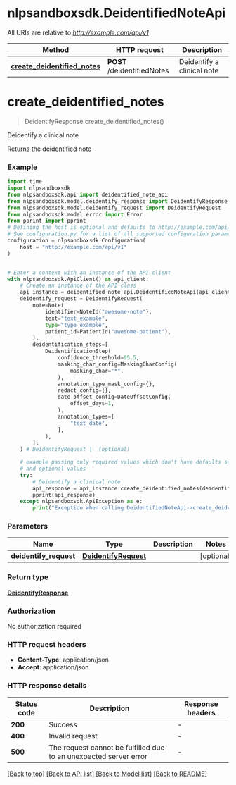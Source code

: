 # nlpsandboxsdk.DeidentifiedNoteApi

All URIs are relative to *http://example.com/api/v1*

Method | HTTP request | Description
------------- | ------------- | -------------
[**create_deidentified_notes**](DeidentifiedNoteApi.md#create_deidentified_notes) | **POST** /deidentifiedNotes | Deidentify a clinical note


# **create_deidentified_notes**
> DeidentifyResponse create_deidentified_notes()

Deidentify a clinical note

Returns the deidentified note

### Example

```python
import time
import nlpsandboxsdk
from nlpsandboxsdk.api import deidentified_note_api
from nlpsandboxsdk.model.deidentify_response import DeidentifyResponse
from nlpsandboxsdk.model.deidentify_request import DeidentifyRequest
from nlpsandboxsdk.model.error import Error
from pprint import pprint
# Defining the host is optional and defaults to http://example.com/api/v1
# See configuration.py for a list of all supported configuration parameters.
configuration = nlpsandboxsdk.Configuration(
    host = "http://example.com/api/v1"
)


# Enter a context with an instance of the API client
with nlpsandboxsdk.ApiClient() as api_client:
    # Create an instance of the API class
    api_instance = deidentified_note_api.DeidentifiedNoteApi(api_client)
    deidentify_request = DeidentifyRequest(
        note=Note(
            identifier=NoteId("awesome-note"),
            text="text_example",
            type="type_example",
            patient_id=PatientId("awesome-patient"),
        ),
        deidentification_steps=[
            DeidentificationStep(
                confidence_threshold=95.5,
                masking_char_config=MaskingCharConfig(
                    masking_char="*",
                ),
                annotation_type_mask_config={},
                redact_config={},
                date_offset_config=DateOffsetConfig(
                    offset_days=1,
                ),
                annotation_types=[
                    "text_date",
                ],
            ),
        ],
    ) # DeidentifyRequest |  (optional)

    # example passing only required values which don't have defaults set
    # and optional values
    try:
        # Deidentify a clinical note
        api_response = api_instance.create_deidentified_notes(deidentify_request=deidentify_request)
        pprint(api_response)
    except nlpsandboxsdk.ApiException as e:
        print("Exception when calling DeidentifiedNoteApi->create_deidentified_notes: %s\n" % e)
```


### Parameters

Name | Type | Description  | Notes
------------- | ------------- | ------------- | -------------
 **deidentify_request** | [**DeidentifyRequest**](DeidentifyRequest.md)|  | [optional]

### Return type

[**DeidentifyResponse**](DeidentifyResponse.md)

### Authorization

No authorization required

### HTTP request headers

 - **Content-Type**: application/json
 - **Accept**: application/json


### HTTP response details
| Status code | Description | Response headers |
|-------------|-------------|------------------|
**200** | Success |  -  |
**400** | Invalid request |  -  |
**500** | The request cannot be fulfilled due to an unexpected server error |  -  |

[[Back to top]](#) [[Back to API list]](../README.md#documentation-for-api-endpoints) [[Back to Model list]](../README.md#documentation-for-models) [[Back to README]](../README.md)

